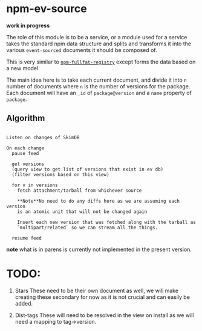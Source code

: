 # npm-ev-source

**work in progress**

The role of this module is to be a service, or a module used for a service takes
the standard npm data structure and splits and transforms it into the various
`event-sourced` documents it should be composed of.

This is very similar to
[`npm-fullfat-registry`](https://github.com/npm/npm-fullfat-registry) except
forms the data based on a new model.

The main idea here is to take each current document, and divide it into `n` number
of documents where `n` is the number of versions for the package. Each document
will have an `_id` of `package@version` and a `name` property of `package`.

## Algorithm

```

Listen on changes of SkimDB

On each change
  pause feed

  get versions
  (query view to get list of versions that exist in ev db)
  (filter versions based on this view)

  for v in versions
    fetch attachment/tarball from whichever source

    **Note**No need to do any diffs here as we are assuming each version
    is an atomic unit that will not be changed again

    Insert each new version that was fetched along with the tarball as
    `multipart/related` so we can stream all the things.

  resume feed

```
**note** what is in parens is currently not implemented in the present version.

# TODO:

1. Stars
  These need to be their own document as well, we will make creating these
  secondary for now as it is not crucial and can easily be added.

1. Dist-tags
  These will need to be resolved in the view on install as we will need
  a mapping to tag->version.
